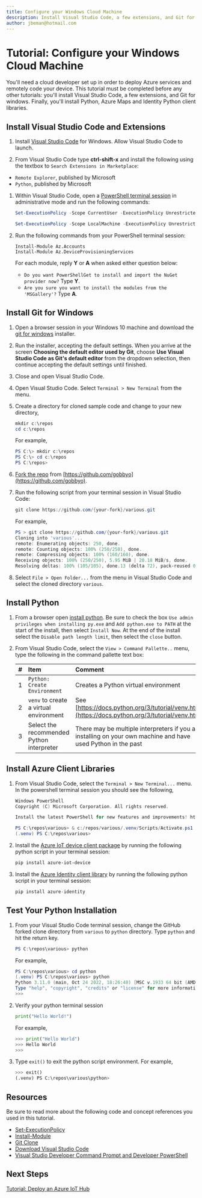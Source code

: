 ```yaml
---
title: Configure your Windows Cloud Machine
description: Install Visual Studio Code, a few extensions, and Git for windows, Python, Azure Maps and Identity Python client libraries 
author: jbeman@hotmail.com
---
```


# Tutorial: Configure your Windows Cloud Machine

You'll need a cloud developer set up in order to deploy Azure services and remotely code your device. This tutorial must be completed before any other tutorials: you'll install Visual Studio Code, a few extensions, and Git for windows. Finally, you'll install Python, Azure Maps and Identity Python client libraries.

## Install Visual Studio Code and Extensions

1. Install [Visual Studio Code](https://code.visualstudio.com/Download) for Windows. Allow Visual Studio Code to launch.

1. From Visual Studio Code type **ctrl-shift-x** and install the following using the textbox to `Search Extensions in Marketplace`:

- `Remote Explorer`, published by Microsoft
- `Python`, published by Microsoft

1. Within Visual Studio Code, open a [PowerShell terminal session](https://learn.microsoft.com/en-us/visualstudio/ide/reference/command-prompt-powershell?view=vs-2022) in administrative mode and run the following commands:

    ```powershell
    Set-ExecutionPolicy -Scope CurrentUser -ExecutionPolicy Unrestricted -Force
    
    Set-ExecutionPolicy -Scope LocalMachine -ExecutionPolicy Unrestricted -Force
    ```

1. Run the following commands from your PowerShell terminal session:

    ```azurepowershell
    Install-Module Az.Accounts
    Install-Module Az.DeviceProvisioningServices
    ```

    For each module, reply **Y** or **A** when asked either question below:
    - `Do you want PowerShellGet to install and import the NuGet provider now?` Type **Y**.
    - `Are you sure you want to install the modules from the 'MSGallery'?` Type **A**.

## Install Git for Windows

1. Open a browser session in your Windows 10 machine and download the [git for windows](https://git-scm.com/download/win) installer.
1. Run the installer, accepting the default settings. When you arrive at the screen **Choosing the default editor used by Git**, choose **Use Visual Studio Code as Git's default editor** from the dropdown selection, then continue accepting the default settings until finished.
1. Close and open Visual Studio Code.
1. Open Visual Studio Code. Select `Terminal > New Terminal` from the menu.
1. Create a directory for cloned sample code and change to your new directory,

    ```powershell
    mkdir c:\repos
    cd c:\repos
    ```

    For example,

    ```powershell
    PS C:\> mkdir c:\repos
    PS C:\> cd c:\repos
    PS C:\repos>
    ```

1. [Fork the repo](https://www.freecodecamp.org/news/how-to-fork-a-github-repository/#:~:text=How%20to%20Fork%20a%20Repo%20in%20GitHub%20Forking,forked%20repository%20gets%20created%20under%20your%20GitHub%20account.) from [https://github.com/gobbyo](https://github.com/gobbyo).
1. Run the following script from your terminal session in Visual Studio Code:

    ```powershell
    git clone https://github.com/{your-fork}/various.git
    ```

    For example,

    ```powershell
    PS > git clone https://github.com/{your-fork}/various.git
    Cloning into 'various'...
    remote: Enumerating objects: 250, done.
    remote: Counting objects: 100% (250/250), done.
    remote: Compressing objects: 100% (160/160), done.
    Receiving objects: 100% (250/250), 5.95 MiB | 20.18 MiB/s, done.
    Resolving deltas: 100% (105/105), done.13 (delta 72), pack-reused 0
    ```

1. Select `File > Open Folder...` from the menu in Visual Studio Code and select the cloned directory `various`.

## Install Python

1. From a browser open [install python](https://www.python.org/downloads/). Be sure to check the box `Use admin privileges when installing py.exe` and  `Add python.exe to PATH` at the start of the install, then select `Install Now`.  At the end of the install select the `Disable path length limit`, then select the `close` button.
1. From Visual Studio Code, select the `View > Command Pallette..` menu, type the following in the command pallette text box:

    |#  |Item  | Comment   |
    |:--------|:---------|:---------|
    |1     | `Python: Create Environment` | Creates a Python virtual environment  |
    |2     | `venv` to create a virtual environment | See [https://docs.python.org/3/tutorial/venv.html](https://docs.python.org/3/tutorial/venv.html) |
    |3     |  Select the recommended Python interpreter | There may be multiple interpreters if you are installing on your own machine and have used Python in the past |

## Install Azure Client Libraries

1. From Visual Studio Code, select the `Terminal > New Terminal...` menu. In the powershell terminal session you should see the following,

    ```powershell
    Windows PowerShell
    Copyright (C) Microsoft Corporation. All rights reserved.
    
    Install the latest PowerShell for new features and improvements! https://aka.ms/PSWindows        
    
    PS C:\repos\various> & c:/repos/various/.venv/Scripts/Activate.ps1
    (.venv) PS C:\repos\various>
    ```

1. Install the [Azure IoT device client package](https://pypi.org/project/azure-iot-device/) by running the following python script in your terminal session:

    ```powershell
    pip install azure-iot-device
    ```

1. Install the [Azure Identity client library](https://learn.microsoft.com/en-us/python/api/overview/azure/identity-readme?view=azure-python) by running the following python script in your terminal session:

    ```python
    pip install azure-identity
    ```

## Test Your Python Installation

1. From your Visual Studio Code terminal session, change the GitHub forked clone directory from `various` to `python` directory. Type `python` and hit the return key.

    ```powershell
    PS C:\repos\various> python
    ```

    For example,

    ```powershell
    PS C:\repos\various> cd python
    (.venv) PS C:\repos\various> python
    Python 3.11.0 (main, Oct 24 2022, 18:26:48) [MSC v.1933 64 bit (AMD64)] on win32
    Type "help", "copyright", "credits" or "license" for more information.
    >>>
    ```

1. Verify your python terminal session

    ```python
    print("Hello World!")
    ```

    For example,

    ```python
    >>> print("Hello World")
    >>> Hello World
    >>>
    ```

1. Type `exit()` to exit the python script environment. For example,

    ```python
    >>> exit()
    (.venv) PS C:\repos\various\python>
    ```

## Resources

Be sure to read more about the following code and concept references you used in this tutorial.

- [Set-ExecutionPolicy](https://learn.microsoft.com/powershell/module/microsoft.powershell.security/set-executionpolicy?view=powershell-7.3)
- [Install-Module](https://learn.microsoft.com/powershell/module/powershellget/install-module?view=powershell-7.3)
- [Git Clone](https://github.com/git-guides/git-clone)
- [Download Visual Studio Code](https://code.visualstudio.com/Download)
- [Visual Studio Developer Command Prompt and Developer PowerShell](https://learn.microsoft.com/visualstudio/ide/reference/command-prompt-powershell?view=vs-2022)

## Next Steps

[Tutorial: Deploy an Azure IoT Hub](tutorial-deployiothub.md)